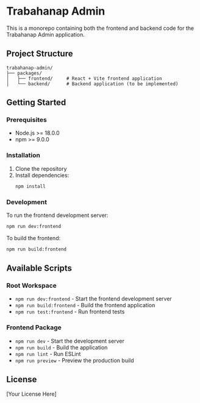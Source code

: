 # Trabahanap Admin

This is a monorepo containing both the frontend and backend code for the Trabahanap Admin application.

## Project Structure

```
trabahanap-admin/
├── packages/
│   ├── frontend/     # React + Vite frontend application
│   └── backend/      # Backend application (to be implemented)
```

## Getting Started

### Prerequisites

- Node.js >= 18.0.0
- npm >= 9.0.0

### Installation

1. Clone the repository
2. Install dependencies:
   ```bash
   npm install
   ```

### Development

To run the frontend development server:
```bash
npm run dev:frontend
```

To build the frontend:
```bash
npm run build:frontend
```

## Available Scripts

### Root Workspace
- `npm run dev:frontend` - Start the frontend development server
- `npm run build:frontend` - Build the frontend application
- `npm run test:frontend` - Run frontend tests

### Frontend Package
- `npm run dev` - Start the development server
- `npm run build` - Build the application
- `npm run lint` - Run ESLint
- `npm run preview` - Preview the production build

## License

[Your License Here]
